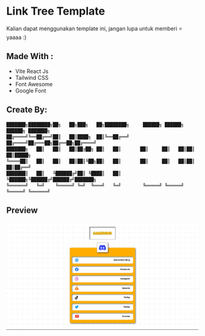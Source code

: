 # Link Tree Template

Kalian dapat menggunakan template ini, jangan lupa untuk memberi ⭐ yaaaa :)

## Made With :

- Vite React Js
- Tailwind CSS
- Font Awesome
- Google Font

## Create By:

```
███████╗████████╗██╗   ██╗███╗   ██╗████████╗     ██████╗ ██████╗ ██████╗ ███████╗
██╔════╝╚══██╔══╝██║   ██║████╗  ██║╚══██╔══╝    ██╔════╝██╔═══██╗██╔══██╗██╔════╝
███████╗   ██║   ██║   ██║██╔██╗ ██║   ██║       ██║     ██║   ██║██║  ██║█████╗
╚════██║   ██║   ██║   ██║██║╚██╗██║   ██║       ██║     ██║   ██║██║  ██║██╔══╝
███████║   ██║   ╚██████╔╝██║ ╚████║   ██║       ╚██████╗╚██████╔╝██████╔╝███████╗
╚══════╝   ╚═╝    ╚═════╝ ╚═╝  ╚═══╝   ╚═╝        ╚═════╝ ╚═════╝ ╚═════╝ ╚══════╝

```

## Preview

![preview](./Preview.png)
